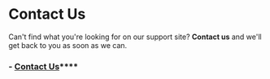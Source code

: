 # Contact Us

Can't find what you're looking for on our support site? **Contact us** and we'll get back to you as soon as we can.

### **-** [**Contact Us**](https://support.saleae.com/hc/en-us/requests/new)\*\*\*\*



















